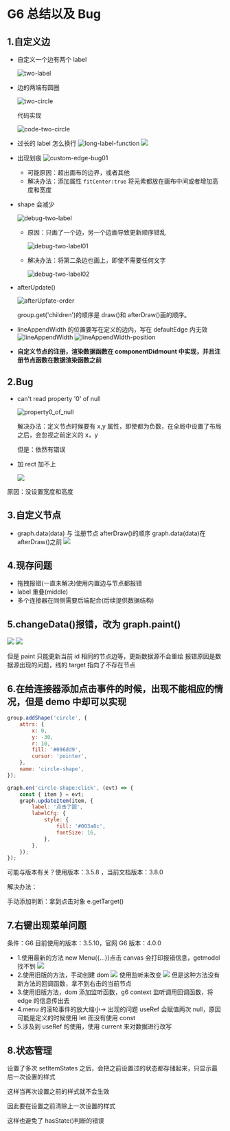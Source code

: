 # G6 总结以及 Bug

## 1.自定义边

-   自定义一个边有两个 label

    ![two-label](img/two-label.png)

-   边的两端有圆圈

    ![two-circle](img/two-circle.png)

    代码实现

    ![code-two-circle](img/code-two-circle.png)

-   过长的 label 怎么换行
    ![long-label-function](img/long-label-function.png)
    ![](img/long-label-in-edge.png)
-   出现划痕
    ![custom-edge-bug01](img/custom-edge-bug01.gif)

    -   可能原因：超出画布的边界，或者其他
    -   解决办法：添加属性 `fitCenter:true` 将元素都放在画布中间或者增加高度和宽度

-   shape 会减少

    ![debug-two-label](img/debug-two-label.png)

    -   原因：只画了一个边，另一个边画导致更新顺序错乱

        ![debug-two-label01](img/debug-two-label01.png)

    -   解决办法：将第二条边也画上，即使不需要任何文字

        ![debug-two-label02](img/debug-two-label02.png)

-   afterUpdate()

    ![afterUpfate-order](img/afterUpfate-order.png)

    group.get('children')的顺序是 draw()和 afterDraw()画的顺序。

-   lineAppendWidth 的位置要写在定义的边内，写在 defaultEdge 内无效
    ![lineAppendWidth](img/lineAppendWidth.png)
    ![lineAppendWidth-position](img/lineAppendWidth-position.png)

-   **自定义节点的注册，渲染数据函数在 componentDidmount 中实现，并且注册节点函数在数据渲染函数之前**

## 2.Bug

-   can't read property '0' of null

    ![property0_of_null](img/property0_of_null.png)

    解决办法：定义节点时候要有 x,y 属性，即使都为负数，在全局中设置了布局之后，会忽视之前定义的 x，y

    但是：依然有错误

-   加 rect 加不上

    ![](img/rect%E5%8A%A0%E4%B8%8D%E4%B8%8A.png)

原因：没设置宽度和高度

## 3.自定义节点

-   graph.data(data) 与 注册节点 afterDraw()的顺序
    graph.data(data)在 afterDraw()之前
    ![](img/%E6%B7%BB%E5%8A%A0%E8%BF%9E%E6%8E%A5%E5%99%A8%E4%B8%8D%E8%A1%8C.png)

## 4.现存问题

-   拖拽报错(一直未解决)使用内置边与节点都报错
-   label 重叠(middle)
-   多个连接器在同侧需要后端配合(后续提供数据结构)

## 5.changeData()报错，改为 graph.paint()

![](img/destroy%20of%20undefined.png)
![](img/graph-paint.png)

但是 paint 只能更新当前 id 相同的节点边等，更新数据源不会重绘
报错原因是数据源出现的问题，线的 target 指向了不存在节点

## 6.在给连接器添加点击事件的时候，出现不能相应的情况，但是 demo 中却可以实现

```js
group.addShape('circle', {
    attrs: {
        x: 0,
        y: -30,
        r: 10,
        fill: '#096dd9',
        cursor: 'pointer',
    },
    name: 'circle-shape',
});

graph.on('circle-shape:click', (evt) => {
    const { item } = evt;
    graph.updateItem(item, {
        label: '点击了圆',
        labelCfg: {
            style: {
                fill: '#003a8c',
                fontSize: 16,
            },
        },
    });
});
```

可能与版本有关？使用版本：3.5.8 ，当前文档版本：3.8.0

解决办法：

手动添加判断：拿到点击对象 e.getTarget()

## 7.右键出现菜单问题

条件：G6 目前使用的版本：3.5.10，官网 G6 版本：4.0.0

-   1.使用最新的方法 new Menu({...})点击 canvas 会打印报错信息，getmodel 找不到
    ![](img/g6%20contextMenu.png)
-   2.使用旧版的方法，手动创建 dom
    ![](img/g6%20contextMenuOldV.png)
    使用监听来改变
    ![](img/g6contextMenuListener.png)
    但是这种方法没有新方法的回调函数，拿不到右击的当前节点
-   3.使用旧版方法，dom 添加监听函数，g6 context 监听调用回调函数，将 edge 的信息传出去
-   4.menu 的滚轮事件的放大缩小-> 出现的问题 useRef 会赋值两次 null，原因可能是定义的时候使用 let 而没有使用 const
-   5.涉及到 useRef 的使用，使用 current 来对数据进行改写

## 8.状态管理

设置了多次 setItemStates 之后，会把之前设置过的状态都存储起来，只显示最后一次设置的样式

这样当再次设置之前的样式就不会生效

因此要在设置之前清除上一次设置的样式

这样也避免了 hasState()判断的错误
